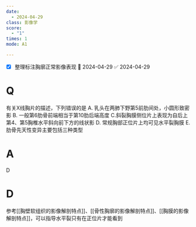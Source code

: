 ```yaml
---
date:
  - 2024-04-29
class: 影像学
score:
  - "1"
times: 1
mode: A1

--- 
```

- [x] 整理标注胸廓正常影像表现 📅 2024-04-29 ✅ 2024-04-29

# Q
有关X线胸片的描述，下列错误的是
A. 乳头在两肺下野第5前肋间处，小圆形致密影
B. 一般第6肋骨前端相当于第10肋后端高度
C.斜裂胸膜侧位片上表现为自后上第4、第5胸椎水平斜向前下方的线状影
D. 常规胸部正位片上均可见水平裂胸膜
E. 肋骨先天性变异主要包括三种类型

# A

D



# D
参考[[胸壁软组织的影像解剖特点]]、[[骨性胸廓的影像解剖特点]]、[[胸膜的影像解剖特点]]，可以指导水平裂只有在正位片才能看到